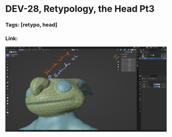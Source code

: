 # DEV-28, Retypology, the Head Pt3
### Tags: [retypo, head]
### Link:

![](../images/DEV-28/DEV-28-A1.png)